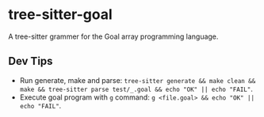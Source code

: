 # tree-sitter-goal

A tree-sitter grammer for the Goal array programming language.

## Dev Tips
- Run generate, make and parse: `tree-sitter generate && make clean && make && tree-sitter parse test/_.goal && echo "OK" || echo "FAIL"`.
- Execute goal program with `g` command: `g <file.goal> && echo "OK" || echo "FAIL"`.

